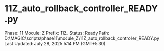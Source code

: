 # 11Z_auto_rollback_controller_READY.py

Phase: 11
Module: Z
Prefix: 11Z_
Status: Ready
Path: D:\MAGIC\scripts\phase11\module_Z\11Z_auto_rollback_controller_READY.py
Last Updated: July 28, 2025 5:14 PM (GMT+5:30)
